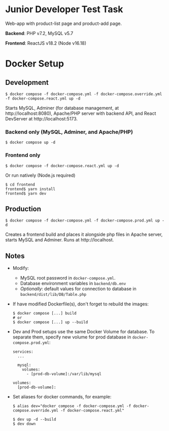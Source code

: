 # Junior Developer Test Task

Web-app with product-list page and product-add page.

**Backend**: PHP v7.2, MySQL v5.7

**Frontend**: ReactJS v18.2 (Node v16.18)

# Docker Setup

## Development

```
$ docker compose -f docker-compose.yml -f docker-compose.override.yml -f docker-compose.react.yml up -d
```

Starts MySQL, Adminer (for database management, at http://localhost:8080), Apache/PHP server with backend API, and React DevServer at http://localhost:5173.

### Backend only (MySQL, Adminer, and Apache/PHP)

```
$ docker compose up -d
```

### Frontend only

```
$ docker compose -f docker-compose.react.yml up -d
```

Or run natively (Node.js required)

```
$ cd frontend
frontend$ yarn install
frontend$ yarn dev
```

## Production

```
$ docker compose -f docker-compose.yml -f docker-compose.prod.yml up -d
```

Creates a frontend build and places it alongside php files in Apache server, starts MySQL and Adminer. Runs at http://localhost.

## Notes

- Modify:

  - MySQL root password in `docker-compose.yml`.
  - Database environment variables in `backend/db.env`
  - _Optionally_: default values for connection to database in `backend/dist/lib/DB/Table.php`

- If have modified Dockerfile(s), don't forget to rebuild the images:

  ```
  $ docker compose [...] build
  # or
  $ docker compose [...] up --build
  ```

- Dev and Prod setups use the same Docker Volume for database. To separate them, specify new volume for prod database in `docker-compose.prod.yml`:

  ```
  services:
    ...

    mysql:
      volumes:
        - [prod-db-volume]:/var/lib/mysql

  volumes:
    [prod-db-volume]:
  ```

- Set aliases for docker commands, for example:

  ```
  $ alias dev="docker compose -f docker-compose.yml -f docker-compose.override.yml -f docker-compose.react.yml"

  $ dev up -d --build
  $ dev down
  ```
